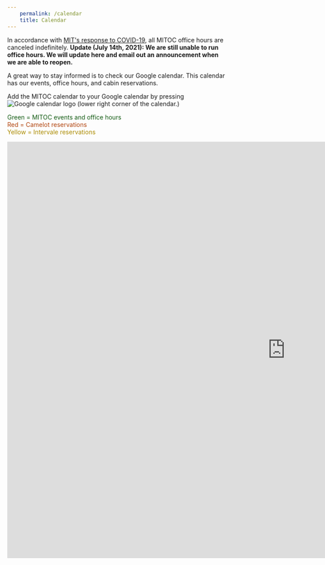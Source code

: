 ```yaml
---
    permalink: /calendar
    title: Calendar
---
```


<div class="alert alert-warning">
  In accordance with <a href="http://web.mit.edu/covid19/">MIT's response to COVID-19</a>,
  all MITOC office hours are canceled indefinitely. <strong>Update (July 14th, 2021): We 
  are still unable to run office hours. We will update here and email out an announcement 
  when we are able to reopen.</strong>
</div>

A great way to stay informed is to check our Google calendar. This calendar has our events, office hours, and cabin reservations.

Add the MITOC calendar to your Google calendar by pressing ![Google calendar logo](/images/calendar/googleplus.png) (lower right corner of the calendar.)

<span style="color:#125A12;">Green = MITOC events and office hours</span>  
<span style="color:#B1440E;">Red = Camelot reservations</span>  
<span style="color:#AB8B00;">Yellow = Intervale reservations</span>

<div class="embed-responsive embed-responsive-16by9">
    <iframe src="https://www.google.com/calendar/embed?showTitle=0&amp;showPrint=0&amp;height=480&amp;wkst=2&amp;bgcolor=%23FFFFFF&amp;src=nf2filjvmi1s2kipeo5pahr56c%40group.calendar.google.com&amp;color=%23125A12&amp;src=hpmvtpt13cgsnjkh0lie228r3g%40group.calendar.google.com&amp;color=%23B1440E&amp;src=03qna0288hjuolh6tnb0cjifpo%40group.calendar.google.com&amp;color=%23AB8B00&amp;ctz=America%2FNew_York" style=" border-width:0 " width="1280" height="960" frameborder="0" scrolling="no"></iframe>
</div>
